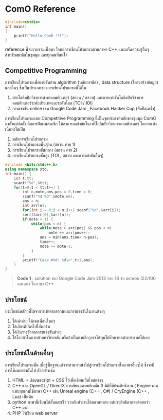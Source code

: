 ComO Reference
====================
```cpp
#include<cstdio>
int main()
{
	printf("Hello ComO !!!");
}
```
reference นี้จะรวบรวมเนื้อหา โจทย์การเขียนโปรแกรมด้วยภาษา C++ และเกร็ดความรู้อื่นๆ สำหรับสมาชิกในชุมนุม และทุกคนที่สนใจ

Competitive Programming
---------
การเขียนโปรแกรมเพื่อแข่งขันด้าน algorithm (หลักการคิด) , data structure (โครงสร้างข้อมูล) และอื่นๆ ซึ่งเป็นประเภทของการเขียนโปรแกรมที่ใช้ใน

1. ค่ายโอลิมปิกวิชาการสาขาคอมพิวเตอร์ (สอวน / สสวท) และการแข่งขันโอลิมปิกวิชาการคอมพิวเตอร์ระดับประเทศและระดับโลก (TOI / IOI)
2. การแข่งขัน online เช่น Google Code Jam , Facebook Hacker Cup (จัดปีละครั้ง)

การเขียนโปรแกรมแบบ Competitive Programming นี้เป็นจุดประสงค์หลักของชุมนุม ComO มาตั้งแต่ก่อตั้ง คือการฝึกฝนสมาชิก ให้สามารถแข่งขันในเวทีโอลิมปิกวิชาการคอมพิวเตอร์ โดยจะแบ่งเนื้อหาได้เป็น

1. หลักการเขียนโปรแกรม
2. การเขียนโปรแกรมพื้นฐาน (สอวน ค่าย 1)
3. การเขียนโปรแกรมขั้นกลาง (สอวน ค่าย 2)
4. การเขียนโปรแกรมขั้นสูง (TOI , สสวท และการแข่งขันอื่นๆ)

```cpp
#include <bits/stdc++.h>
using namespace std;
int main() {
    int t,tt;
    scanf("%d",&tt);
    for(t=0;t < tt;t++) {
        int n,mote,ans,pos = 0,time = 0;
        scanf("%d %d",&mote,&n);
        ans = n;
        int arr[n];
        for(int i = 0;i < n;i++) scanf("%d",&arr[i]);
        sort(&arr[0],&arr[n]);
        if(mote > 1) {
            while(pos < n) {
                while(mote > arr[pos] && pos < n)
                    mote += arr[pos++];
                ans = min(ans,time+ n-pos);
                time++;
                mote += mote-1;
            }
        }
        printf("Case #%d: %d\n",t+1,ans);
    }
}
```
>**Code 1** : solution ของ Google Code Jam 2013 รอบ 1B ข้อ osmos (22/100 คะแนน) ในภาษา C++

ประโยชน์
-------
ประโยชน์หลักๆที่ได้จาการเข้าค่ายสอวนและการแข่งขันในงานต่างๆ

1. ได้เค้าค่าย ได้เจอเพื่อนใหม่ๆ
2. ได้เกียรติบัตรไปใส่พอร์ท
2. ได้เงินรางวัลจากการแข่งขันต่างๆ
3. ได้โควต้าในการเข้ามหาวิทยาลัย หรือถ้าเป็นค่ายลึกๆอาจได้ทุนไปศึกษาต่อต่างประเทศได้เลย

ประโยชน์ในด้านอื่นๆ
------
การเขียนโปรแกรมนั้น เมื่อรู้พื้นฐานแล้วจะสามารถนำไปสู่การเขียนโปรแกรมในภาษาอื่นๆได้ ซึ่งจะมีการใช้แตกต่างกันไป ตัวอย่างเช่น

1. HTML + Javascript + CSS ไว้เพื่อเขียนเว็บไซต์ต่างๆ
2. C++ และ OpenGL / DirectX การเขียนแอพพลิเคชัน 3 มิติที่มีประสิทธิภาพ ( Engine เกมแทบทุกเกมใช้ภาษา C++ เช่น Unreal engine (C++ , C#) / CryEngine (C++ , Lua) เป็นต้น
3. python ภาษานี้เขียนได้สั้นและเร็ว รวมถึงทำงานได้หลากหลาย แต่ประสิทธิภาพจะด้อยกว่า C++ มาก
4. PHP ไว้เขียน web server
